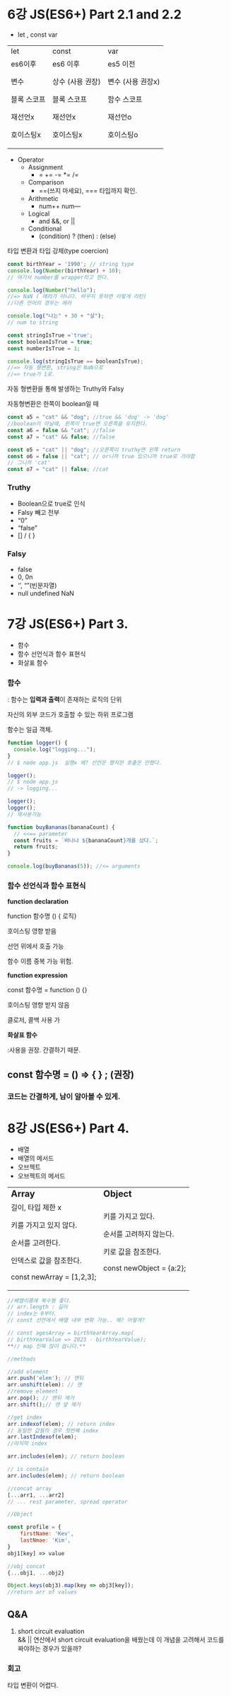 # 6강 JS(ES6+) Part 2.1 and 2.2

- let , const var
<table border="0">
 <tr>
    <td><b style="font-size:20px"></b>let</td>
    <td><b style="font-size:20px"></b>const</td>
    <td><b style="font-size:20px"></b>var</td>
 </tr>
 <tr>
  <td>
es6이후

변수

블록 스코프

재선언x

호이스팅x

</td>
  <td>
  es6 이후

상수 (사용 권장)

블록 스코프

재선언x

호이스팅x

</td>
  <td>
  es5 이전

변수 (사용 권장x)

함수 스코프

재선언o

호이스팅o</td>

 </tr>
</table>

- Operator
  - Assignment
    - = += -= \*= /=
  - Comparison
    - ==(쓰지 마세요), === 타입까지 확인.
  - Arithmetic
    - num++ num—
  - Logical
    - and &&, or ||
  - Conditional
    - (condition) ? (then) : (else)

타입 변환과 타입 강제(type coercion)

```jsx
const birthYear = '1990'; // string type
console.log(Number(birthYear) + 10);
// 여기서 number를 wrapper라고 한다.

console.log(Number("hello");
//=> NaN ( 에러가 아니다. 바꾸지 못하면 이렇게 리턴)
//다른 언어의 경우는 에러

console.log("나는" + 30 + "살");
// num to string

const stringIsTrue ='true';
const booleanIsTrue = true;
const numberIsTrue = 1;

console.log(stringIsTrue == booleanIsTrue);
//=> 자동 형변환, string은 NaN으로
//=> true가 1로.
```

자동 형변환을 통해 발생하는 Truthy와 Falsy

자동형변환은 한쪽이 boolean일 때

```jsx
const a5 = "cat" && "dog"; //true && 'dog' -> 'dog'
//boolean이 아닐때, 왼쪽이 true면 오른쪽을 유지한다.
const a6 = false && "cat"; //false
const a7 = "cat" && false; //false

const o5 = "cat" || "dog"; //오른쪽이 truthy면 왼쪽 return
const o6 = false || "cat"; // or니까 true 있으니까 true로 가야함
// 그니까 'cat'
const o7 = "cat" || false; //cat
```

### Truthy

- Boolean으로 true로 인식
- Falsy 빼고 전부
- “0”
- “false”
- [] / { }

### Falsy

- false
- 0, 0n
- ‘’, “”(빈문자열)
- null undefined NaN

# 7강 JS(ES6+) Part 3.

- 함수
- 함수 선언식과 함수 표현식
- 화살표 함수

### 함수

: 함수는 **입력과 출력**이 존재하는 로직의 단위

자신의 외부 코드가 호출할 수 있는 하위 프로그램

함수는 일급 객체.

```jsx
function logger() {
  console.log("logging...");
}
// $ node app.js  실행x 왜? 선언은 했지만 호출은 안했다.

logger();
// $ node app.js
// -> logging...

logger();
logger();
// 재사용가능

function buyBananas(bananaCount) {
  // <<== parameter
  const fruits = `바나나 ${bananaCount}개를 샀다.`;
  return fruits;
}

console.log(buyBananas(5)); //<= arguments
```

### 함수 선언식과 함수 표현식

**function declaration**

function 함수명 () { 로직}

호이스팅 영향 받음

선언 위에서 호출 가능

함수 이름 중복 가능 위험.

**function expression**

const 함수명 = function () {}

호이스팅 영향 받지 않음

클로저, 콜백 사용 가

**화살표 함수**

:사용을 권장. 간결하기 때문.

## const 함수명 = () ⇒ { } ; (권장)

### 코드는 간결하게, 남이 알아볼 수 있게.

# 8강 JS(ES6+) Part 4.

- 배열
- 배열의 메서드
- 오브젝트
- 오브젝트의 메서드

<table border="0">
 <tr>
    <td><b style="font-size:20px">Array</b></td>
    <td><b style="font-size:20px">Object</b></td>
 </tr>
 <tr>
  <td>
  길이, 타입 제한 x

키를 가지고 있지 않다.

순서를 고려한다.

인덱스로 값을 참조한다.

const newArray = [1,2,3];

</td>

<td>
키를 가지고 있다.

순서를 고려하지 않는다.

키로 값을 참조한다.

const newObject = {a:2};</td>

 </tr>
</table>

```jsx
//배열이름에 복수형 좋다.
// arr.length : 길이
// index는 0부터.
// const 선언에서 배열 내부 변화 가능.. 왜? 어떻게?

// const agesArray = birthYearArray.map(
// birthYearValue => 2023 - birthYearValue);
**// map 진짜 많이 씁니다.**

//methods

//add element
arr.push('elem'); // 맨뒤
arr.unshift(elem): // 맨
//remove element
arr.pop(); // 맨뒤 제거
arr.shift();// 맨 앞 제거

//get index
arr.indexof(elem); // return index
// 동일한 값들의 경우 첫번째 index
arr.lastIndexof(elem);
//마지막 index

arr.includes(elem); // return boolean

// is contain
arr.includes(elem); // return boolean

//concat array
[...arr1, ...arr2]
// ... rest parameter, spread operator
```

```jsx
//Object

const profile = {
	firstName: 'Kev',
	lastNmae: 'Kim',
}
obj1[key] => value

//obj concat
{...obj1, ...obj2}

Object.keys(obj3).map(key => obj3[key]);
//return arr of values

```

## Q&A

1. short circuit evaluation  
   && || 연산에서 short circuit evaluation을 배웠는데 이 개념을 고려해서 코드를 짜야하는 경우가 있을까?

### 회고

타입 변환이 어렵다.
